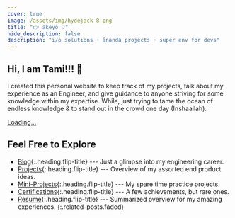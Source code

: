 ```yaml
---
cover: true
image: /assets/img/hydejack-8.png
title: "👉 akeyo 💡"
hide_description: false
description: "i/o solutions ◦ ånändâ projects ◦ super env for devs"
---
```


## Hi, I am Tami!!! 🎉

I created this personal website to keep track of my projects, talk about my experience as an Engineer, and give guidance to anyone striving for some knowledge within my expertise. While, just trying to tame the ocean of endless knowledge & to stand out in the crowd one day (Inshaallah).

<script src="https://gumroad.com/js/gumroad-embed.js"></script>
<div class="gumroad-product-embed" data-gumroad-product-id="FwMYj"><a href="https://gumroad.com/l/FwMYj">Loading...</a></div>



## Feel Free to Explore

* [Blog]{:.heading.flip-title} --- Just a glimpse into my engineering career.
* [Projects]{:.heading.flip-title} ---  Overview of my assorted end product ideas.
* [Mini-Projects]{:.heading.flip-title} ---  My spare time practice projects.
* [Certifications]{:.heading.flip-title} --- A few achievements, but rare ones.
* [Resume]{:.heading.flip-title} --- Summarized overview for my amazing experiences.
{:.related-posts.faded}

[blog]: blog-posts/
[projects]: projects/
[mini-projects]: mini-projects/
[certifications]: certifications/
[resume]: resume/
